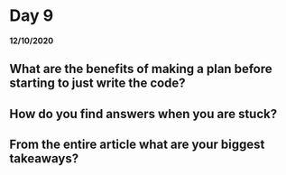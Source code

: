 # Day 9
__12/10/2020__

## What are the benefits of making a plan before starting to just write the code?




## How do you find answers when you are stuck?




## From the entire article what are your biggest takeaways?

